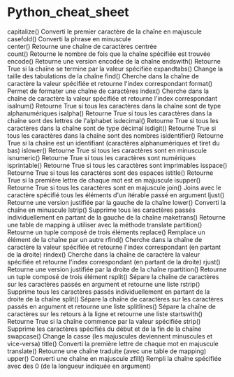 # Python_cheat_sheet  
  
  
capitalize() Converti le premier caractère de la chaîne en majuscule  
casefold() Converti la phrase en minuscule  
center() Retourne une chaîne de caractères centrée  
count() Retourne le nombre de fois que la chaîne spécifiée est trouvée  
encode() Retourne une version encodée de la chaîne
endswith() Retourne True si la chaîne se termine par la valeur spécifiée
expandtabs() Change la taille des tabulations de la chaîne
find() Cherche dans la chaîne de caractère la valeur spécifiée et retourne l'index correspondant
format() Permet de formater une chaîne de caractères
index() Cherche dans la chaîne de caractère la valeur spécifiée et retourne l'index correspondant
isalnum() Retourne True si tous les caractères dans la chaîne sont de type alphanumériques
isalpha() Retourne True si tous les caractères dans la chaîne sont des lettres de l'alphabet
isdecimal() Retourne True si tous les caractères dans la chaîne sont de type décimal
isdigit() Retourne True si tous les caractères dans la chaîne sont des nombres
isidentifier() Retourne True si la chaîne est un identifiant (caractères alphanumériques et tiret du bas)
islower() Retourne True si tous les caractères sont en minuscule
isnumeric() Retourne True si tous les caractères sont numériques
isprintable() Retourne True si tous les caractères sont imprimables
isspace() Retourne True si tous les caractères sont des espaces
istitle() Retourne True si la première lettre de chaque mot est en majuscule
isupper() Retourne True si tous les caractères sont en majuscule
join() Joins avec le caractère spécifié tous les éléments d'un itérable passé en argument
ljust() Retourne une version justifiée par la gauche de la chaîne
lower() Converti la chaîne en minuscule
lstrip() Supprime tous les caractères passés individuellement en partant de la gauche de la chaîne
maketrans() Retourne une table de mapping à utiliser avec la méthode translate
partition() Retourne un tuple composé de trois éléments
replace() Remplace un élément de la chaîne par un autre
rfind() Cherche dans la chaîne de caractère la valeur spécifiée et retourne l'index correspondant (en partant de la droite)
rindex() Cherche dans la chaîne de caractère la valeur spécifiée et retourne l'index correspondant (en partant de la droite)
rjust() Retourne une version justifiée par la droite de la chaîne
rpartition() Retourne un tuple composé de trois élément
rsplit() Sépare la chaîne de caractères sur les caractères passés en argument et retourne une liste
rstrip() Supprime tous les caractères passés individuellement en partant de la droite de la chaîne
split() Sépare la chaîne de caractères sur les caractères passés en argument et retourne une liste
splitlines() Sépare la chaîne de caractères sur les retours à la ligne et retourne une liste
startswith() Retourne True si la chaîne commence par la valeur spécifiée
strip() Supprime les caractères spécifiés du début et de la fin de la chaîne
swapcase() Change la casse (les majuscules deviennent minuscules et vice-versa)
title() Converti la première lettre de chaque mot en majuscule
translate() Retourne une chaîne traduite (avec une table de mapping)
upper() Converti une chaîne en majuscule
zfill() Rempli la chaîne spécifiée avec des 0 (de la longueur indiquée en argument)

